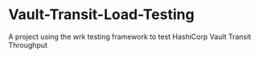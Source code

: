 # Vault-Transit-Load-Testing
A project using the wrk testing framework to test HashiCorp Vault Transit Throughput
